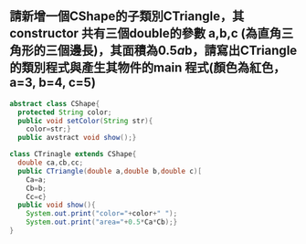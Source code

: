 ## 請新增一個CShape的子類別CTriangle，其constructor 共有三個double的參數 a,b,c (為直角三角形的三個邊長)，其面積為0.5*a*b，請寫出CTriangle的類別程式與產生其物件的main 程式(顏色為紅色，a=3, b=4, c=5) 

```CShape.java
abstract class CShape{
  protected String color;
  public void setColor(String str){
    color=str;}
  public avstract void show();}
```
```CTrinagle.java
class CTrinagle extends CShape{
  double ca,cb,cc;
  public CTriangle(double a,double b,double c)[
    Ca=a;
    Cb=b;
    Cc=c}
  public void show(){
    System.out.print("color="+color+" ");
    System.out.print("area="+0.5*Ca*Cb);}
}
```

  
